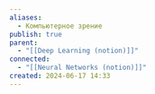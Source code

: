 ```yaml
---
aliases:
  - Компьютерное зрение
publish: true
parent:
  - "[[Deep Learning (notion)]]"
connected:
  - "[[Neural Networks (notion)]]"
created: 2024-06-17 14:33
---
```

